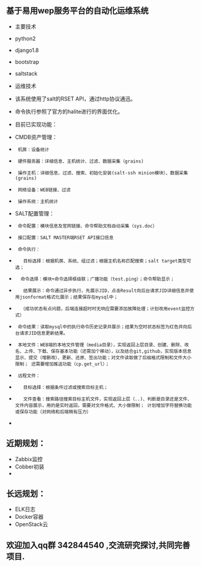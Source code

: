 ## 基于易用wep服务平台的自动化运维系统
 - 主要技术
 - python2
 - django1.8
 - bootstrap
 - saltstack
 - 运维技术

 -	该系统使用了salt的RSET API，通过http协议通迅。
 -    命令执行参照了官方的halite进行的界面优化。
 -  目前已实现功能：
 -    CMDB资产管理：
 -      机房：设备统计
 -      硬件服务器：详细信息、主机统计、过滤、数据采集（grains)
 -      操作主机：详细信息、过滤、搜索、初始化安装(salt-ssh minion模块）、数据采集(grains)
 -      网络设备：WEB链接、过滤
 -      操作系统：主机统计
 -    SALT配置管理：
 -      命令配置：模块信息及官网链接、命令帮助文档自动采集（sys.doc）
 -      接口配置：SALT MASTER端RSET API接口信息
 -      命令执行：
 -        目标选择：根据机房、系统、组过滤；根据主机名称匹配搜索；salt target类型可选；
 -       命令选择：模块+命令选择框级联；广播功能（test.ping）；命令帮助显示；
 -        结果展示：命令通过异步执行，先展示JID，点击Result向后台请求JID详细信息并使用jsonformat格式化展示；结果保存在mysql中；
 -       （成功状态有点问题，后端连接超时时无响应需要添加故障处理；计划改用event监控方式）
 -      命令结果：读取mysql中的执行命令历史记录并展示；结果为空时状态标签为红色并向后台请求JID信息更新结果。
 -      本地文件：WEB端的本地文件管理（media目录），实现返回上层目录、创建、删除、改名、上传、下载、保存基本功能（还需加个移动），以及结合git,github，实现版本信息显示、提交（增删改）、更新、还原、签出功能；对文件读取做了后缀格式限制和文件大小限制； 还需要增加推送功能（cp.get_url）；
 -      远程文件：
 -        目标选择：根据条件过滤或搜索目标主机；
 -        文件查看：搜索路径搜索目标主机文件，实现返回上层（..)、判断是目录还是文件、文件内容展示，用的是实时返回，需要对文件格式、大小做限制； 计划增加字符替换功能或保存功能（对网络和后端稍有压力）
 -        

##  近期规划：
 -    Zabbix监控
 -    Cobber初装
 -   

##  长远规划：
 -    ELK日志
 -    Docker容器
 -    OpenStack云

## 欢迎加入qq群  342844540  ,交流研究探讨,共同完善项目.

